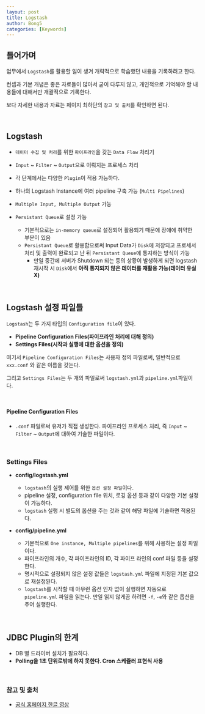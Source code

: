 ```yaml
---
layout: post
title: Logstash
author: Bong5
categories: [Keywords]
---
```


## 들어가며

업무에서 `Logstash`를 활용할 일이 생겨 개략적으로 학습했던 내용을 기록하려고 한다.

컨셉과 기본 개념은 좋은 자료들이 많아서 굳이 다루지 않고, 개인적으로 기억해야 할 내용들에 대해서만 개괄적으로 기록한다.

보다 자세한 내용과 자료는 페이지 최하단의 `참고 및 출처`를 확인하면 된다.

<br>

## Logstash

- `데이터 수집 및 처리`를 위한 `파이프라인`을 갖는 `Data Flow` 처리기

- `Input` ~ `Filter` ~ `Output`으로 이뤄지는 프로세스 처리

- 각 단계에서는 다양한 `Plugin`이 적용 가능하다.

- 하나의 Logstash Instance에 여러 pipeline 구축 가능 (`Multi Pipelines`)

- `Multiple Input, Multiple Output` 가능

- `Persistant Queue`로 설정 가능
  - 기본적으로는 `in-memory queue`로 설정되어 활용되기 때문에 장애에 취약한 부분이 있음
  - `Persistant Queue`로 활용함으로써 Input Data가 `Disk`에 저장되고 프로세서 처리 및 출력이 완료되고 난 뒤 `Persistant Queue`에 통지하는 방식이 가능
    - 만일 중간에 서버가 Shutdown 되는 등의 상황이 발생하게 되면 logstash 재시작 시 `Disk`에서 **아직 통지되지 않은 데이터를 재활용 가능(데이터 유실 X)**

<br>

## Logstash 설정 파일들

`Logstash`는 두 가지 타입의 `Configuration file`이 있다.

- **Pipeline Configuration Files(파이프라인 처리에 대해 정의)**
- **Settings Files(시작과 실행에 대한 옵션을 정의)**

여기서 `Pipeline Configuration Files`는 사용자 정의 파일로써, 일반적으로 `xxx.conf` 와 같은 이름을 갖는다.

그리고 `Settings Files`는 두 개의 파일로써 `logstash.yml`과 `pipeline.yml`파일이다.

<br>

#### Pipeline Configuration Files
- `.conf` 파일로써 유저가 직접 생성한다. 파이프라인 프로세스 처리, 즉 `Input` ~ `Filter` ~ `Output`에 대하여 기술한 파일이다.

<br>

### Settings Files
- **config/logstash.yml**
  - `logstash`의 실행 제어를 위한 `옵션 설정 파일`이다.
  - pipeline 설정, configuration file 위치, 로깅 옵션 등과 같이 다양한 기본 설정이 가능하다.
  - `logstash` 실행 시 별도의 옵션을 주는 것과 같이 해당 파일에 기술하면 적용된다.

- **config/pipeline.yml**
  - 기본적으로 `One instance, Multiple pipelines`를 위해 사용하는 설정 파일이다.
  - 파이프라인의 개수, 각 파이프라인의 ID, 각 파이프 라인의 conf 파일 등을 설정한다.
  - 명시적으로 설정되지 않은 설정 값들은 `logstash.yml` 파일에 지정된 기본 값으로 재설정된다.
  - `logstash`를 시작할 때 아무런 옵션 인자 없이 실행하면 자동으로 `pipeline.yml` 파일을 읽는다. 만일 읽지 않게끔 하려면 `-f`, `-e`와 같은 옵션을 주어 실행한다.

<br>

## JDBC Plugin의 한계

- DB 별 드라이버 설치가 필요하다.
- **Polling을 1초 단위로밖에 하지 못한다. Cron 스케쥴러 표현식 사용**

<br>

### 참고 및 출처

- [공식 홈페이지 한글 영상](https://www.elastic.co/kr/webinars/getting-started-logstash)
